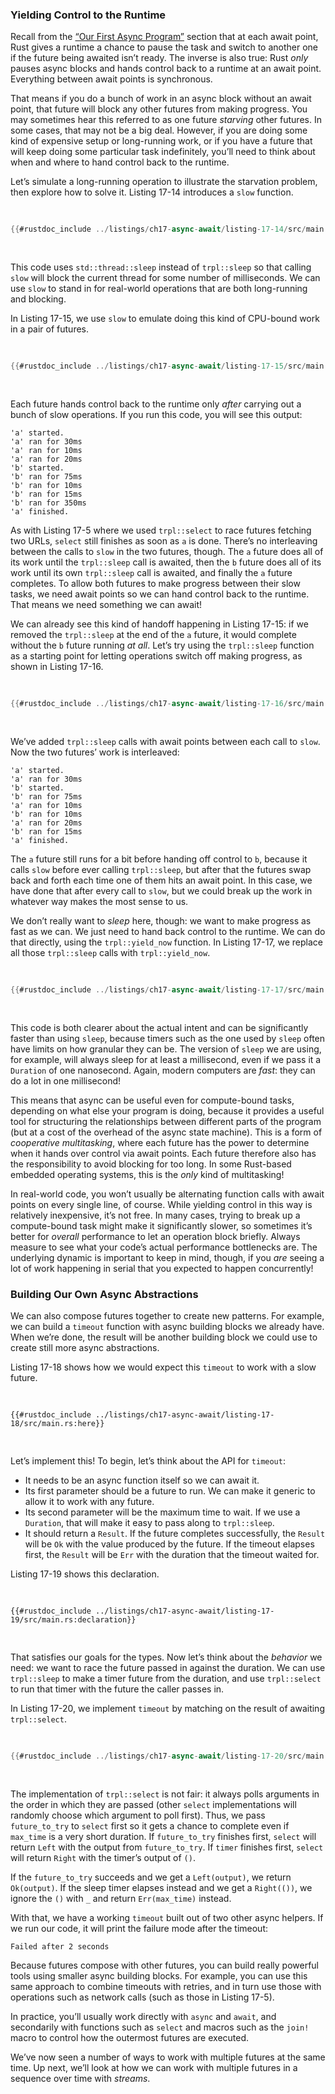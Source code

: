 
<!-- Old headings. Do not remove or links may break. -->

<a id="yielding"></a>

### Yielding Control to the Runtime

Recall from the [“Our First Async Program”][async-program]<!-- ignore -->
section that at each await point, Rust gives a runtime a chance to pause the
task and switch to another one if the future being awaited isn’t ready. The
inverse is also true: Rust _only_ pauses async blocks and hands control back to
a runtime at an await point. Everything between await points is synchronous.

That means if you do a bunch of work in an async block without an await point,
that future will block any other futures from making progress. You may sometimes
hear this referred to as one future _starving_ other futures. In some cases,
that may not be a big deal. However, if you are doing some kind of expensive
setup or long-running work, or if you have a future that will keep doing some
particular task indefinitely, you’ll need to think about when and where to hand
control back to the runtime.

Let’s simulate a long-running operation to illustrate the starvation problem,
then explore how to solve it. Listing 17-14 introduces a `slow` function.

<Listing number="17-14" caption="Using `thread::sleep` to simulate slow operations" file-name="src/main.rs">

```rust
{{#rustdoc_include ../listings/ch17-async-await/listing-17-14/src/main.rs:slow}}
```

</Listing>

This code uses `std::thread::sleep` instead of `trpl::sleep` so that calling
`slow` will block the current thread for some number of milliseconds. We can
use `slow` to stand in for real-world operations that are both long-running and
blocking.

In Listing 17-15, we use `slow` to emulate doing this kind of CPU-bound work in
a pair of futures.

<Listing number="17-15" caption="Calling `slow` to simulate running slow operations" file-name="src/main.rs">

```rust
{{#rustdoc_include ../listings/ch17-async-await/listing-17-15/src/main.rs:slow-futures}}
```

</Listing>

Each future hands control back to the runtime only _after_ carrying out a bunch
of slow operations. If you run this code, you will see this output:

<!-- manual-regeneration
cd listings/ch17-async-await/listing-17-15/
cargo run
copy just the output
-->

```text
'a' started.
'a' ran for 30ms
'a' ran for 10ms
'a' ran for 20ms
'b' started.
'b' ran for 75ms
'b' ran for 10ms
'b' ran for 15ms
'b' ran for 350ms
'a' finished.
```

As with Listing 17-5 where we used `trpl::select` to race futures fetching two
URLs, `select` still finishes as soon as `a` is done. There’s no interleaving
between the calls to `slow` in the two futures, though. The `a` future does all
of its work until the `trpl::sleep` call is awaited, then the `b` future does
all of its work until its own `trpl::sleep` call is awaited, and finally the
`a` future completes. To allow both futures to make progress between their slow
tasks, we need await points so we can hand control back to the runtime. That
means we need something we can await!

We can already see this kind of handoff happening in Listing 17-15: if we
removed the `trpl::sleep` at the end of the `a` future, it would complete
without the `b` future running _at all_. Let’s try using the `trpl::sleep`
function as a starting point for letting operations switch off making progress,
as shown in Listing 17-16.

<Listing number="17-16" caption="Using `trpl::sleep` to let operations switch off making progress" file-name="src/main.rs">

```rust
{{#rustdoc_include ../listings/ch17-async-await/listing-17-16/src/main.rs:here}}
```

</Listing>

We’ve added `trpl::sleep` calls with await points between each call to `slow`.
Now the two futures’ work is interleaved:

<!-- manual-regeneration
cd listings/ch17-async-await/listing-17-16
cargo run
copy just the output
-->

```text
'a' started.
'a' ran for 30ms
'b' started.
'b' ran for 75ms
'a' ran for 10ms
'b' ran for 10ms
'a' ran for 20ms
'b' ran for 15ms
'a' finished.
```

The `a` future still runs for a bit before handing off control to `b`, because
it calls `slow` before ever calling `trpl::sleep`, but after that the futures
swap back and forth each time one of them hits an await point. In this case, we
have done that after every call to `slow`, but we could break up the work in
whatever way makes the most sense to us.

We don’t really want to _sleep_ here, though: we want to make progress as fast
as we can. We just need to hand back control to the runtime. We can do that
directly, using the `trpl::yield_now` function. In Listing 17-17, we replace
all those `trpl::sleep` calls with `trpl::yield_now`.

<Listing number="17-17" caption="Using `yield_now` to let operations switch off making progress" file-name="src/main.rs">

```rust
{{#rustdoc_include ../listings/ch17-async-await/listing-17-17/src/main.rs:yields}}
```

</Listing>

This code is both clearer about the actual intent and can be significantly
faster than using `sleep`, because timers such as the one used by `sleep` often
have limits on how granular they can be. The version of `sleep` we are using,
for example, will always sleep for at least a millisecond, even if we pass it a
`Duration` of one nanosecond. Again, modern computers are _fast_: they can do a
lot in one millisecond!

This means that async can be useful even for compute-bound tasks, depending on
what else your program is doing, because it provides a useful tool for
structuring the relationships between different parts of the program (but at a
cost of the overhead of the async state machine). This is a form of
_cooperative multitasking_, where each future has the power to determine when
it hands over control via await points. Each future therefore also has the
responsibility to avoid blocking for too long. In some Rust-based embedded
operating systems, this is the _only_ kind of multitasking!

In real-world code, you won’t usually be alternating function calls with await
points on every single line, of course. While yielding control in this way is
relatively inexpensive, it’s not free. In many cases, trying to break up a
compute-bound task might make it significantly slower, so sometimes it’s better
for _overall_ performance to let an operation block briefly. Always
measure to see what your code’s actual performance bottlenecks are. The
underlying dynamic is important to keep in mind, though, if you _are_ seeing a
lot of work happening in serial that you expected to happen concurrently!

### Building Our Own Async Abstractions

We can also compose futures together to create new patterns. For example, we can
build a `timeout` function with async building blocks we already have. When
we’re done, the result will be another building block we could use to create
still more async abstractions.

Listing 17-18 shows how we would expect this `timeout` to work with a slow
future.

<Listing number="17-18" caption="Using our imagined `timeout` to run a slow operation with a time limit" file-name="src/main.rs">

```rust,ignore,does_not_compile
{{#rustdoc_include ../listings/ch17-async-await/listing-17-18/src/main.rs:here}}
```

</Listing>

Let’s implement this! To begin, let’s think about the API for `timeout`:

- It needs to be an async function itself so we can await it.
- Its first parameter should be a future to run. We can make it generic to allow
  it to work with any future.
- Its second parameter will be the maximum time to wait. If we use a `Duration`,
  that will make it easy to pass along to `trpl::sleep`.
- It should return a `Result`. If the future completes successfully, the
  `Result` will be `Ok` with the value produced by the future. If the timeout
  elapses first, the `Result` will be `Err` with the duration that the timeout
  waited for.

Listing 17-19 shows this declaration.

<!-- This is not tested because it intentionally does not compile. -->

<Listing number="17-19" caption="Defining the signature of `timeout`" file-name="src/main.rs">

```rust,ignore,does_not_compile
{{#rustdoc_include ../listings/ch17-async-await/listing-17-19/src/main.rs:declaration}}
```

</Listing>

That satisfies our goals for the types. Now let’s think about the _behavior_ we
need: we want to race the future passed in against the duration. We can use
`trpl::sleep` to make a timer future from the duration, and use `trpl::select`
to run that timer with the future the caller passes in.

In Listing 17-20, we implement `timeout` by matching on the result of awaiting
`trpl::select`.

<Listing number="17-20" caption="Defining `timeout` with `select` and `sleep`" file-name="src/main.rs">

```rust
{{#rustdoc_include ../listings/ch17-async-await/listing-17-20/src/main.rs:implementation}}
```

</Listing>

The implementation of `trpl::select` is not fair: it always polls arguments in
the order in which they are passed (other `select` implementations will
randomly choose which argument to poll first). Thus, we pass `future_to_try` to
`select` first so it gets a chance to complete even if `max_time` is a very
short duration. If `future_to_try` finishes first, `select` will return `Left`
with the output from `future_to_try`. If `timer` finishes first, `select` will
return `Right` with the timer’s output of `()`.

If the `future_to_try` succeeds and we get a `Left(output)`, we return
`Ok(output)`. If the sleep timer elapses instead and we get a `Right(())`, we
ignore the `()` with `_` and return `Err(max_time)` instead.

With that, we have a working `timeout` built out of two other async helpers. If
we run our code, it will print the failure mode after the timeout:

```text
Failed after 2 seconds
```

Because futures compose with other futures, you can build really powerful tools
using smaller async building blocks. For example, you can use this same
approach to combine timeouts with retries, and in turn use those with
operations such as network calls (such as those in Listing 17-5).

In practice, you’ll usually work directly with `async` and `await`, and
secondarily with functions such as `select` and macros such as the `join!`
macro to control how the outermost futures are executed.

We’ve now seen a number of ways to work with multiple futures at the same time.
Up next, we’ll look at how we can work with multiple futures in a sequence over
time with _streams_.

[async-program]: ch17-01-futures-and-syntax.html#our-first-async-program
